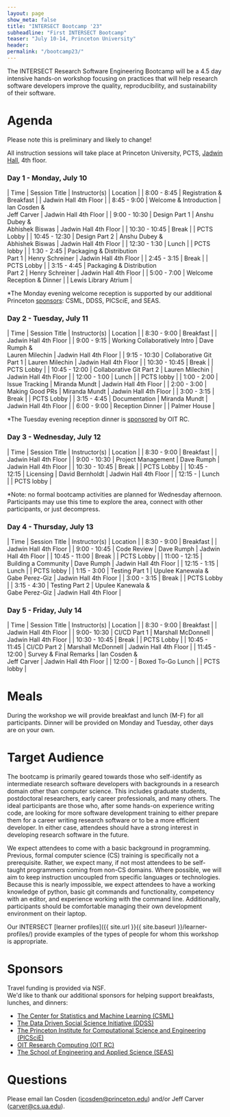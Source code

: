 ```yaml
---
layout: page
show_meta: false
title: "INTERSECT Bootcamp '23"
subheadline: "First INTERSECT Bootcamp"
teaser: "July 10-14, Princeton University"
header:
permalink: "/bootcamp23/"
---
```



The INTERSECT Research Software Engineering Bootcamp will be a 4.5 day intensive hands-on workshop focusing on practices that will help research software developers improve the quality, reproducibility, and sustainability of their software.  


# Agenda
Please note this is preliminary and likely to change!  

All instruction sessions will take place at Princeton University, PCTS, [Jadwin Hall](
https://goo.gl/maps/1KaqFUzJzxG974AQ8?coh=178573&entry=tt), 4th floor. 

### Day 1 - Monday, July 10

| Time | Session Title | Instructor(s) | Location |
| 8:00 - 8:45 | Registration & Breakfast |  | Jadwin Hall 4th Floor |
| 8:45 - 9:00 | Welcome & Introduction | Ian Cosden & <br/> Jeff Carver | Jadwin Hall 4th Floor |
| 9:00 - 10:30 | Design Part 1 | Anshu Dubey & <br/> Abhishek Biswas | Jadwin Hall 4th Floor |
| 10:30 - 10:45 | Break | | PCTS Lobby |
| 10:45 - 12:30 | Design Part 2 | Anshu Dubey & <br/> Abhishek Biswas | Jadwin Hall 4th Floor |
| 12:30 - 1:30 | Lunch |  | PCTS lobby |
| 1:30 - 2:45 | Packaging & Distribution <br/> Part 1 | Henry Schreiner | Jadwin Hall 4th Floor |
| 2:45 - 3:15 | Break | | PCTS Lobby |
| 3:15 - 4:45 | Packaging & Distribution <br/> Part 2 | Henry Schreiner | Jadwin Hall 4th Floor |
| 5:00 - 7:00 | Welcome Reception & Dinner | | Lewis Library Atrium |

*The Monday evening welcome reception is supported by our additional Princeton [sponsors](#sponsors): CSML, DDSS, PICSciE, and SEAS. 

### Day 2 - Tuesday, July 11

| Time | Session Title | Instructor(s) | Location |
| 8:30 - 9:00 | Breakfast |  | Jadwin Hall 4th Floor |
| 9:00 - 9:15 | Working Collaboratively Intro | Dave Rumph & <br/> Lauren Milechin | Jadwin Hall 4th Floor |
| 9:15 - 10:30 | Collaborative Git Part 1 | Lauren Milechin | Jadwin Hall 4th Floor |
| 10:30 - 10:45 | Break | | PCTS Lobby |
| 10:45 - 12:00 | Collaborative Git Part 2 | Lauren Milechin | Jadwin Hall 4th Floor |
| 12:00 - 1:00 | Lunch |  | PCTS lobby |
| 1:00 - 2:00 | Issue Tracking | Miranda Mundt | Jadwin Hall 4th Floor |
| 2:00 - 3:00 | Making Good PRs | Miranda Mundt | Jadwin Hall 4th Floor |
| 3:00 - 3:15 | Break | | PCTS Lobby |
| 3:15 - 4:45 | Documentation | Miranda Mundt | Jadwin Hall 4th Floor |
| 6:00 - 9:00 | Reception Dinner |  | Palmer House |

*The Tuesday evening reception dinner is [sponsored](#sponsors) by OIT RC.

### Day 3 - Wednesday, July 12

| Time | Session Title | Instructor(s) | Location |
| 8:30 - 9:00 | Breakfast |  | Jadwin Hall 4th Floor |
| 9:00 - 10:30 | Project Management | Dave Rumph | Jadwin Hall 4th Floor |
| 10:30 - 10:45 | Break | | PCTS Lobby |
| 10:45 - 12:15 | Licensing | David Bernholdt | Jadwin Hall 4th Floor |
| 12:15 - | Lunch |  | PCTS lobby |

*Note: no formal bootcamp activities are planned for Wednesday afternoon.
Participants may use this time to explore the area, connect with other participants, or just decompress. 

### Day 4 - Thursday, July 13

| Time | Session Title | Instructor(s) | Location |
| 8:30 - 9:00 | Breakfast |  | Jadwin Hall 4th Floor |
| 9:00 - 10:45 | Code Review | Dave Rumph | Jadwin Hall 4th Floor |
| 10:45 - 11:00 | Break | | PCTS Lobby |
| 11:00 - 12:15 | Building a Community | Dave Rumph | Jadwin Hall 4th Floor |
| 12:15 - 1:15 | Lunch |  | PCTS lobby |
| 1:15 - 3:00 | Testing Part 1 | Upulee Kanewala & <br/> Gabe Perez-Giz | Jadwin Hall 4th Floor |
| 3:00 - 3:15 | Break | | PCTS Lobby |
| 3:15 - 4:30 | Testing Part 2 | Upulee Kanewala & <br/> Gabe Perez-Giz | Jadwin Hall 4th Floor |

### Day 5 - Friday, July 14

| Time | Session Title | Instructor(s) | Location |
| 8:30 - 9:00 | Breakfast |  | Jadwin Hall 4th Floor |
| 9:00- 10:30 | CI/CD Part 1 | Marshall McDonnell | Jadwin Hall 4th Floor |
| 10:30 - 10:45 | Break | | PCTS Lobby |
| 10:45 - 11:45 | CI/CD Part 2  | Marshall McDonnell | Jadwin Hall 4th Floor |
| 11:45 - 12:00 | Survey & Final Remarks | Ian Cosden & <br/> Jeff Carver | Jadwin Hall 4th Floor |
| 12:00 - | Boxed To-Go Lunch |  | PCTS lobby |

# Meals
During the workshop we will provide breakfast and lunch (M-F) for all participants.
Dinner will be provided on Monday and Tuesday, other days are on your own.

# Target Audience
The bootcamp is primarily geared towards those who self-identify as intermediate research software developers with backgrounds in a research domain other than computer science.
This includes graduate students, postdoctoral researchers, early career professionals, and many others.
The ideal participants are those who, after some hands-on experience writing code, are looking for more software development training to either prepare them for a career writing research software or to be a more efficient developer.
In either case, attendees should have a strong interest in developing research software in the future.

We expect attendees to come with a basic background in programming.
Previous, formal computer science (CS) training is specifically not a prerequisite.
Rather, we expect many, if not most attendees to be self-taught programmers coming from non-CS domains.
Where possible, we will aim to keep instruction uncoupled from specific languages or technologies.
Because this is nearly impossible, we expect attendees to have a working knowledge of python, basic git commands and functionality, competency with an editor, and experience working with the command line.
Additionally, participants should be comfortable managing their own development environment on their laptop.

Our INTERSECT [learner profiles]({{ site.url }}{{ site.baseurl }}/learner-profiles/) provide examples of the types of people for whom this workshop is appropriate.

<a name="sponsors"></a>
# Sponsors
Travel funding is provided via NSF.  
We'd like to thank our additional sponsors for helping support breakfasts, lunches, and dinners: 
* [The Center for Statistics and Machine Learning (CSML)](https://csml.princeton.edu/)
* [The Data Driven Social Science Initiative (DDSS)](https://ddss.princeton.edu/)
* [The Princeton Institute for Computational Science and Engineering (PICSciE)](https://researchcomputing.princeton.edu/)
* [OIT Research Computing (OIT RC)](https://researchcomputing.princeton.edu/)
* [The School of Engineering and Applied Science (SEAS)](https://engineering.princeton.edu/)


# Questions
Please email Ian Cosden (icosden@princeton.edu) and/or Jeff Carver (carver@cs.ua.edu).
